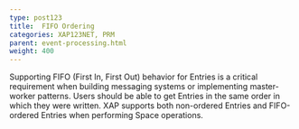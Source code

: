 ```yaml
---
type: post123
title:  FIFO Ordering
categories: XAP123NET, PRM
parent: event-processing.html
weight: 400
---
```





Supporting FIFO (First In, First Out) behavior for Entries is a critical requirement when building messaging systems or implementing master-worker patterns. Users should be able to get Entries in the same order in which they were written. XAP supports both non-ordered Entries and FIFO-ordered Entries when performing Space operations.


